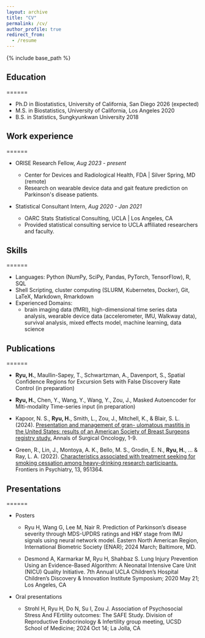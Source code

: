 ```yaml
---
layout: archive
title: "CV"
permalink: /cv/
author_profile: true
redirect_from:
  - /resume
---
```


{% include base_path %}

## Education
======
* Ph.D in Biostatistics, University of California, San Diego 2026 (expected)
* M.S. in Biostatistics, University of California, Los Angeles 2020
* B.S. in Statistics, Sungkyunkwan University 2018



## Work experience
======
* ORISE Research Fellow, *Aug 2023 - present*
  * Center for Devices and Radiological Health, FDA | Silver Spring, MD (remote)
  * Research on wearable device data and gait feature prediction on Parkinson's disease patients.

* Statistical Consultant Intern, *Aug 2020 - Jan 2021*
  * OARC Stats Statistical Consulting, UCLA | Los Angeles, CA
  * Provided statistical consulting service to UCLA affiliated researchers and faculty.

## Skills
======
* Languages: Python (NumPy, SciPy, Pandas, PyTorch, TensorFlow), R, SQL
* Shell Scripting, cluster computing (SLURM, Kubernetes, Docker), Git, LaTeX, Markdown, Rmarkdown
* Experienced Domains:
  * brain imaging data (fMRI), high-dimensional time series data analysis, wearable device data (accelerometer, IMU, Walkway data), survival analysis, mixed effects model, machine learning, data science


## Publications
======
* **Ryu, H.**, Maullin-Sapey, T., Schwartzman, A., Davenport, S., Spatial Confidence Regions for Excursion Sets with False Discovery Rate Control (in preparation)

* **Ryu, H.**, Chen, Y., Wang, Y., Wang, Y.,  Zou, J., Masked Autoencoder for Mlti-modality Time-series input (in preparation)

* Kapoor, N. S., **Ryu, H.**, Smith, L., Zou, J., Mitchell, K., & Blair, S. L. (2024). [Presentation and management of gran-
ulomatous mastitis in the United States: results of an American Society of Breast Surgeons registry study.](https://pubmed.ncbi.nlm.nih.gov/38969857/) Annals
of Surgical Oncology, 1-9.


* Green, R., Lin, J., Montoya, A. K., Bello, M. S., Grodin, E. N., **Ryu, H.**, ... & Ray, L. A. (2022). [Characteristics associated
with treatment seeking for smoking cessation among heavy-drinking research participants.](https://pubmed.ncbi.nlm.nih.gov/36245856/) Frontiers in Psychiatry,
13, 951364.
  
## Presentations
======
* Posters
  * Ryu H, Wang G, Lee M, Nair R. Prediction of Parkinson’s disease severity through MDS-UPDRS ratings and H&Y stage from IMU signals using neural network model. Eastern North American Region, International Biometric Society (ENAR); 2024 March; Baltimore, MD.

  * Desmond A, Karmarkar M, Ryu H, Shahbaz S. Lung Injury Prevention Using an Evidence-Based Algorithm: A Neonatal Intensive Care Unit (NICU) Quality Initiative. 7th Annual UCLA Children’s Hospital Children’s Discovery & Innovation Institute Symposium; 2020 May 21; Los Angeles, CA

* Oral presentations
  * Strohl H, Ryu H, Do N, Su I, Zou J. Association of Psychosocial Stress And FErtility outcomes: The SAFE Study. Division of Reproductive Endocrinology & Infertility group meeting, UCSD School of Medicine; 2024 Oct 14; La Jolla, CA

